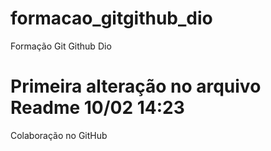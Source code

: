 # formacao_gitgithub_dio
Formação  Git Github Dio

# Primeira alteração no arquivo Readme 10/02 14:23
Colaboração no GitHub